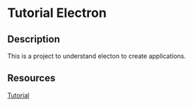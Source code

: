 # Tutorial Electron

## Description
This is a project to understand electon to create applications.

## Resources
[Tutorial](https://www.electronjs.org/de/docs/latest/tutorial/tutorial-first-app#managing-your-apps-window-lifecycle)